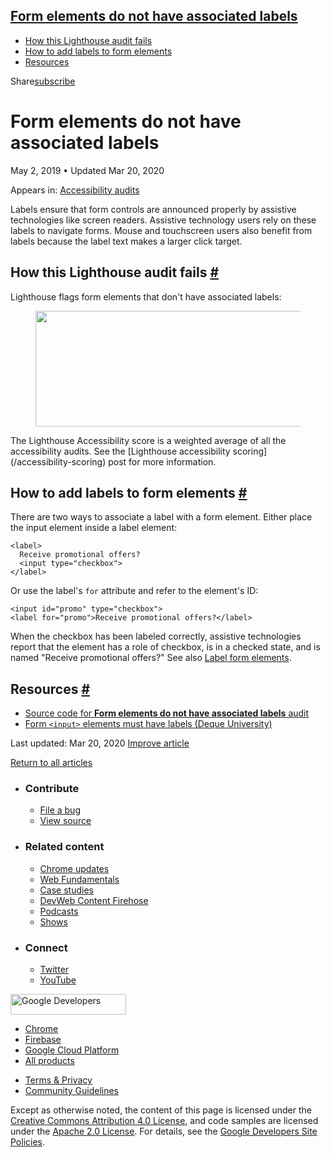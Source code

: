 ## <a href="#form-elements-do-not-have-associated-labels" class="w-toc__header--link">Form elements do not have associated labels</a>

- [How this Lighthouse audit fails](#how-this-lighthouse-audit-fails)
- [How to add labels to form elements](#how-to-add-labels-to-form-elements)
- [Resources](#resources)

Share<a href="/newsletter/" class="gc-analytics-event w-actions__fab w-actions__fab--subscribe"><span>subscribe</span></a>

# Form elements do not have associated labels

May 2, 2019 <span class="w-author__separator">•</span> Updated Mar 20, 2020

<span class="w-post-signpost__title">Appears in:</span> <a href="/lighthouse-accessibility" class="w-post-signpost__link">Accessibility audits</a>

Labels ensure that form controls are announced properly by assistive technologies like screen readers. Assistive technology users rely on these labels to navigate forms. Mouse and touchscreen users also benefit from labels because the label text makes a larger click target.

## How this Lighthouse audit fails <a href="#how-this-lighthouse-audit-fails" class="w-headline-link">#</a>

Lighthouse flags form elements that don't have associated labels:

<figure><img src="https://web-dev.imgix.net/image/tcFciHGuF3MxnTr1y5ue01OGLBn2/FMWt5UyiUUskhKHUcYoN.png?auto=format" class="w-screenshot" sizes="(min-width: 800px) 800px, calc(100vw - 48px)" srcset="https://web-dev.imgix.net/image/tcFciHGuF3MxnTr1y5ue01OGLBn2/FMWt5UyiUUskhKHUcYoN.png?auto=format&amp;w=200 200w, https://web-dev.imgix.net/image/tcFciHGuF3MxnTr1y5ue01OGLBn2/FMWt5UyiUUskhKHUcYoN.png?auto=format&amp;w=228 228w, https://web-dev.imgix.net/image/tcFciHGuF3MxnTr1y5ue01OGLBn2/FMWt5UyiUUskhKHUcYoN.png?auto=format&amp;w=260 260w, https://web-dev.imgix.net/image/tcFciHGuF3MxnTr1y5ue01OGLBn2/FMWt5UyiUUskhKHUcYoN.png?auto=format&amp;w=296 296w, https://web-dev.imgix.net/image/tcFciHGuF3MxnTr1y5ue01OGLBn2/FMWt5UyiUUskhKHUcYoN.png?auto=format&amp;w=338 338w, https://web-dev.imgix.net/image/tcFciHGuF3MxnTr1y5ue01OGLBn2/FMWt5UyiUUskhKHUcYoN.png?auto=format&amp;w=385 385w, https://web-dev.imgix.net/image/tcFciHGuF3MxnTr1y5ue01OGLBn2/FMWt5UyiUUskhKHUcYoN.png?auto=format&amp;w=439 439w, https://web-dev.imgix.net/image/tcFciHGuF3MxnTr1y5ue01OGLBn2/FMWt5UyiUUskhKHUcYoN.png?auto=format&amp;w=500 500w, https://web-dev.imgix.net/image/tcFciHGuF3MxnTr1y5ue01OGLBn2/FMWt5UyiUUskhKHUcYoN.png?auto=format&amp;w=571 571w, https://web-dev.imgix.net/image/tcFciHGuF3MxnTr1y5ue01OGLBn2/FMWt5UyiUUskhKHUcYoN.png?auto=format&amp;w=650 650w, https://web-dev.imgix.net/image/tcFciHGuF3MxnTr1y5ue01OGLBn2/FMWt5UyiUUskhKHUcYoN.png?auto=format&amp;w=741 741w, https://web-dev.imgix.net/image/tcFciHGuF3MxnTr1y5ue01OGLBn2/FMWt5UyiUUskhKHUcYoN.png?auto=format&amp;w=845 845w, https://web-dev.imgix.net/image/tcFciHGuF3MxnTr1y5ue01OGLBn2/FMWt5UyiUUskhKHUcYoN.png?auto=format&amp;w=964 964w, https://web-dev.imgix.net/image/tcFciHGuF3MxnTr1y5ue01OGLBn2/FMWt5UyiUUskhKHUcYoN.png?auto=format&amp;w=1098 1098w, https://web-dev.imgix.net/image/tcFciHGuF3MxnTr1y5ue01OGLBn2/FMWt5UyiUUskhKHUcYoN.png?auto=format&amp;w=1252 1252w, https://web-dev.imgix.net/image/tcFciHGuF3MxnTr1y5ue01OGLBn2/FMWt5UyiUUskhKHUcYoN.png?auto=format&amp;w=1428 1428w, https://web-dev.imgix.net/image/tcFciHGuF3MxnTr1y5ue01OGLBn2/FMWt5UyiUUskhKHUcYoN.png?auto=format&amp;w=1600 1600w" width="800" height="185" /></figure>The Lighthouse Accessibility score is a weighted average of all the accessibility audits. See the [Lighthouse accessibility scoring](/accessibility-scoring) post for more information.

## How to add labels to form elements <a href="#how-to-add-labels-to-form-elements" class="w-headline-link">#</a>

There are two ways to associate a label with a form element. Either place the input element inside a label element:

    <label>
      Receive promotional offers?
      <input type="checkbox">
    </label>

Or use the label's `for` attribute and refer to the element's ID:

    <input id="promo" type="checkbox">
    <label for="promo">Receive promotional offers?</label>

When the checkbox has been labeled correctly, assistive technologies report that the element has a role of checkbox, is in a checked state, and is named "Receive promotional offers?" See also [Label form elements](/labels-and-text-alternatives#label-form-elements).

## Resources <a href="#resources" class="w-headline-link">#</a>

- [Source code for **Form elements do not have associated labels** audit](https://github.com/GoogleChrome/lighthouse/blob/master/lighthouse-core/audits/accessibility/label.js)
- [Form `<input>` elements must have labels (Deque University)](https://dequeuniversity.com/rules/axe/3.3/label)

<span class="w-mr--sm">Last updated: Mar 20, 2020 </span>[Improve article](https://github.com/GoogleChrome/web.dev/blob/master/src/site/content/en/lighthouse-accessibility/label/index.md)

<a href="/lighthouse-accessibility" class="gc-analytics-event w-article-navigation__link w-article-navigation__link--back w-article-navigation__link--single">Return to all articles</a>

- ### Contribute

  - <a href="https://github.com/GoogleChrome/web.dev/issues/new?assignees=&amp;labels=bug&amp;template=bug_report.md&amp;title=" class="w-footer__linkbox-link">File a bug</a>
  - <a href="https://github.com/googlechrome/web.dev" class="w-footer__linkbox-link">View source</a>

- ### Related content

  - <a href="https://blog.chromium.org/" class="w-footer__linkbox-link">Chrome updates</a>
  - <a href="https://developers.google.com/web/" class="w-footer__linkbox-link">Web Fundamentals</a>
  - <a href="https://developers.google.com/web/showcase/" class="w-footer__linkbox-link">Case studies</a>
  - <a href="https://devwebfeed.appspot.com/" class="w-footer__linkbox-link">DevWeb Content Firehose</a>
  - <a href="/podcasts/" class="w-footer__linkbox-link">Podcasts</a>
  - <a href="/shows/" class="w-footer__linkbox-link">Shows</a>

- ### Connect

  - <a href="https://www.twitter.com/ChromiumDev" class="w-footer__linkbox-link">Twitter</a>
  - <a href="https://www.youtube.com/user/ChromeDevelopers" class="w-footer__linkbox-link">YouTube</a>

<a href="https://developers.google.com/" class="w-footer__utility-logo-link"><img src="/images/lockup-color.png" alt="Google Developers" class="w-footer__utility-logo" width="185" height="33" /></a>

- <a href="https://developer.chrome.com/" class="w-footer__utility-link">Chrome</a>
- <a href="https://firebase.google.com/" class="w-footer__utility-link">Firebase</a>
- <a href="https://cloud.google.com/" class="w-footer__utility-link">Google Cloud Platform</a>
- <a href="https://developers.google.com/products" class="w-footer__utility-link">All products</a>

<!-- -->

- <a href="https://policies.google.com/" class="w-footer__utility-link">Terms &amp; Privacy</a>
- <a href="/community-guidelines/" class="w-footer__utility-link">Community Guidelines</a>

Except as otherwise noted, the content of this page is licensed under the [Creative Commons Attribution 4.0 License](https://creativecommons.org/licenses/by/4.0/), and code samples are licensed under the [Apache 2.0 License](https://www.apache.org/licenses/LICENSE-2.0). For details, see the [Google Developers Site Policies](https://developers.google.com/terms/site-policies).
